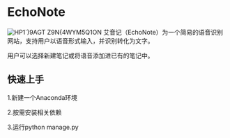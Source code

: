# EchoNote
![HP1`)9AGT Z9N{4WYM5Q1ON](https://github.com/reverse-47/EchoNote/assets/85037574/80bcab3b-f675-4760-9cba-25d5ef7ee778)
艾音记（EchoNote）为一个简易的语音识别网站，支持用户以语音形式输入，并识别转化为文字。

用户可以选择新建笔记或将语音添加进已有的笔记中。
## 快速上手
1.新建一个Anaconda环境

2.按需安装相关依赖

3.运行python manage.py
